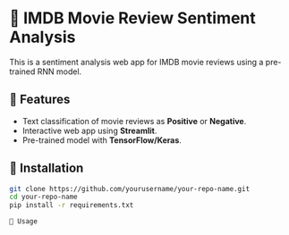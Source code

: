 # 🎥 IMDB Movie Review Sentiment Analysis
This is a sentiment analysis web app for IMDB movie reviews using a pre-trained RNN model.

## 🚀 Features
- Text classification of movie reviews as **Positive** or **Negative**.
- Interactive web app using **Streamlit**.
- Pre-trained model with **TensorFlow/Keras**.

## 📌 Installation
```bash
git clone https://github.com/yourusername/your-repo-name.git
cd your-repo-name
pip install -r requirements.txt

🚀 Usage

